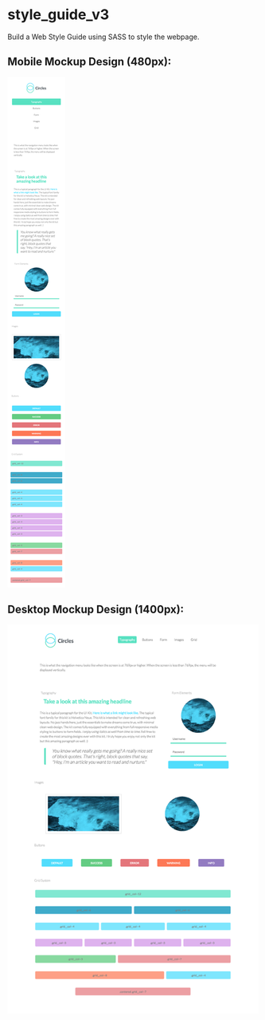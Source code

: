 # style_guide_v3
Build a Web Style Guide using SASS to style the webpage.

## Mobile Mockup Design (480px):
![Mobile Mockup](https://github.com/hnbvt24/style_guide_v3/blob/master/mockups/mobile480px_mockup.png)

## Desktop Mockup Design (1400px):
![Desktop Mockup](https://github.com/hnbvt24/style_guide_v3/blob/master/mockups/desktop1400px_mockup.png)
